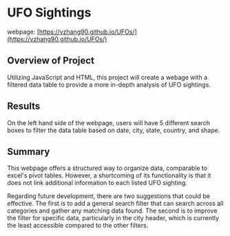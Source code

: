 # **UFO Sightings**
webpage: [https://vzhang90.github.io/UFOs/](https://vzhang90.github.io/UFOs/)

## Overview of Project
Utilizing JavaScript and HTML, this project will create a webage with a filtered data table to provide a more in-depth analysis of UFO sightings.

## Results
On the left hand side of the webpage, users will have 5 different search boxes to filter the data table based on date, city, state, country, and shape.

## Summary
This webpage offers a structured way to organize data, comparable to excel's pivot tables. However, a shortcoming of its functionality is that it does not link additional information to each listed UFO sighting. 

Regarding future development, there are two suggestions that could be effective. The first is to add a general search filter that can search across all categories and gather any matching data found. The second is to improve the filter for specific data, particularly in the city header, which is currently the least accessible compared to the other filters.
